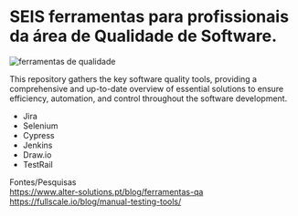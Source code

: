 # SEIS ferramentas para profissionais da área de Qualidade de Software.

![ferramentas de qualidade](https://github.com/user-attachments/assets/c1c3cdf8-8007-490b-a35b-db5512496f6d)


This repository gathers the key software quality tools, providing a comprehensive and up-to-date overview of essential solutions to ensure efficiency, automation, and control throughout the software development.


- Jira
- Selenium
- Cypress
- Jenkins
- Draw.io
- TestRail

Fontes/Pesquisas
<br>
https://www.alter-solutions.pt/blog/ferramentas-qa
<br>
https://fullscale.io/blog/manual-testing-tools/
